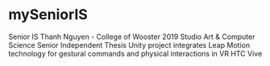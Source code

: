 # mySeniorIS
Senior IS
Thanh Nguyen - College of Wooster 2019
Studio Art & Computer Science Senior Independent Thesis
Unity project integrates Leap Motion technology for gestural commands and physical interactions in VR
HTC Vive
